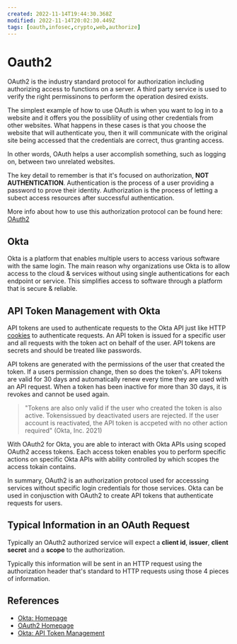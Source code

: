 ```yaml
---
created: 2022-11-14T19:44:30.368Z
modified: 2022-11-14T20:02:30.449Z
tags: [oauth,infosec,crypto,web,authorize]
---
```

# Oauth2

OAuth2 is the industry standard protocol for authorization including authorizing access to functions on a server. A third party service is used to verify the right permissinons to perform the operation desired exists.

The simplest example of how to use OAuth is when you want to log in to a website and it offers you the possibliity of using other credentials from other websites. What happens in these cases is that you choose the website that will authenticate you, then it will communicate with the original site being accessed that the credentials are correct, thus granting access.

In other words, OAuth helps a user accomplish something, such as logging on, between two unrelated websites.

The key detail to remember is that it's focused on authorization, **NOT AUTHENTICATION**. Authentication is the process of a user providing a password to prove their identity. Authorization is the process of letting a subect access resources after successful authentication.

More info about how to use this authorization protocol can be found here: [OAuth2][oauth2]

## Okta

Okta is a platform that enables multiple users to access various software with the same login. The main reason why organizations use Okta is to allow access to the cloud & services without using single authentications for each endpoint or service. This simplifies access to software through a platform that is secure & reliable.

## API Token Management with Okta

API tokens are used to authenticate requests to the Okta API just like HTTP [cookies](cookies.md) to authenticate requests. An API token is issued for a specific user and all requests with the token act on behalf of the user. API tokens are secrets and should be treated like passwords.

API tokens are generated with the permissions of the user that created the token. If a users permission change, then so does the token's. API tokens are valid for 30 days and automatically renew every time they are used with an API request. When a token has been inactive for more than 30 days, it is revokes and cannot be used again.

> "Tokens are also only valid if the user who created the token is also active. Tokensissued by deactivated users are rejected. If the user account is reactivated, the API token is accpeted with no other action required" (Okta, Inc. 2021)

With OAuth2 for Okta, you are able to interact with Okta APIs using scoped OAuth2 access tokens. Each access token enables you to perform specific actions on specific Okta APIs with ability controlled by which scopes the access tokain contains.

In summary, OAuth2 is an authorization protocol used for accesssing services without specific login credentials for those services. Okta can be used in conjusction with OAuth2 to create API tokens that authenticate requests for users.

## Typical Information in an OAuth Request

Typically an OAuth2 authorized service will expect a **client id**, **issuer**, **client secret** and a **scope** to the authorization.

Typically this information will be sent in an HTTP request using the authorization header that's standard to HTTP requests using those 4 pieces of information.

## References

* [Okta: Homepage][okta]
* [OAuth2 Homepage][oauth2]
* [Okta: API Token Management][okta-api-token-mgmt]

<!-- hidden references -->
[okta]: https://www.okta.com/ "Okta: Homepage"
[oauth2]: https://oauth.net/2/ "OAuth2 Homepage"
[okta-api-token-mgmt]: https://help.okta.com/en/prod/Content/Topics/Security/API.htm "Okta: API Token Management"
